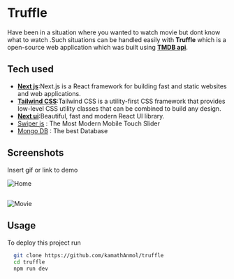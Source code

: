# Truffle

Have been in a situation where you wanted to watch movie but dont know what to watch .Such situations can be handled easily with **Truffle** which is a open-source web application which was built using [**TMDB api**](https://developer.themoviedb.org/).

## Tech used

- [**Next js**](https://nextjs.org/):Next.js is a React framework for building fast and static websites and web applications.
- [**Tailwind CSS**](https://tailwindcss.com/):Tailwind CSS is a utility-first CSS framework that provides low-level CSS utility classes that can be combined to build any design.
- [**Next ui**](https://nextui.org/):Beautiful, fast and modern React UI library.
- [Swiper js](https://swiperjs.com/) : The Most Modern Mobile Touch Slider
- [Mongo DB](https://www.mongodb.com/) : The best Database

## Screenshots

Insert gif or link to demo

![Home](http://0x0.st/HVJk.png)

##

![Movie](http://0x0.st/HVJd.png)

## Usage

To deploy this project run

```bash
  git clone https://github.com/kamathAnmol/truffle
  cd truffle
  npm run dev
```
